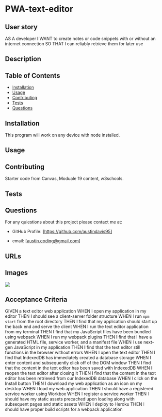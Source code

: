 # PWA-text-editor


## User story
AS A developer
I WANT to create notes or code snippets with or without an internet connection
SO THAT I can reliably retrieve them for later use


## Description


    
  
## Table of Contents
  
* [Installation](#installation)
* [Usage](#usage)
* [Contributing](#contributing)
* [Tests](#tests)
* [Questions](#questions)
  
## Installation
  
This program will work on any device with node installed.
  
## Usage
  

  
  
## Contributing
  Starter code from Canvas, Moduale 19 content, w3schools.

  
## Tests
  

  
## Questions
  
For any quiestions about this project please contact me at:
  
* GitHub Profile: [https://github.com/austindavis95]
  
* email: [austin.coding@gmail.com]

## URLs





## Images

![](screenshot.png)

## Acceptance Criteria

GIVEN a text editor web application
WHEN I open my application in my editor
THEN I should see a client-server folder structure
WHEN I run `npm start` from the root directory
THEN I find that my application should start up the back end and serve the client
WHEN I run the text editor application from my terminal
THEN I find that my JavaScript files have been bundled using webpack
WHEN I run my webpack plugins
THEN I find that I have a generated HTML file, service worker, and a manifest file
WHEN I use next-gen JavaScript in my application
THEN I find that the text editor still functions in the browser without errors
WHEN I open the text editor
THEN I find that IndexedDB has immediately created a database storage
WHEN I enter content and subsequently click off of the DOM window
THEN I find that the content in the text editor has been saved with IndexedDB
WHEN I reopen the text editor after closing it
THEN I find that the content in the text editor has been retrieved from our IndexedDB database
WHEN I click on the Install button
THEN I download my web application as an icon on my desktop
WHEN I load my web application
THEN I should have a registered service worker using Workbox
WHEN I register a service worker
THEN I should have my static assets precached upon loading along with subsequent pages and static assets
WHEN I deploy to Heroku
THEN I should have proper build scripts for a webpack application